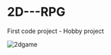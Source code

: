 # 2D---RPG
First code project - Hobby project

![2dgame](https://user-images.githubusercontent.com/100152124/173303416-73e99f29-b019-4a0d-afd0-10372eb23e23.gif)
